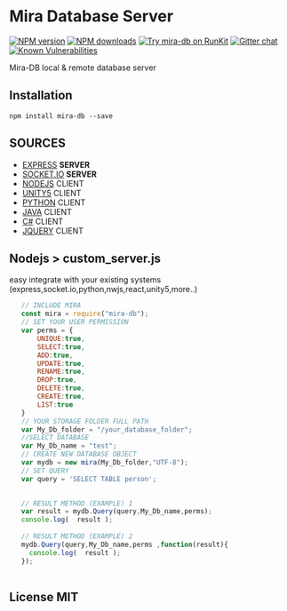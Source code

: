 # Mira Database Server

[![NPM version][npm-image]][npm-url]
[![NPM downloads][downloads-image]][downloads-url]
[![Try mira-db on RunKit](https://badge.runkitcdn.com/mira-db.svg)](https://npm.runkit.com/mira-db)
[![Gitter chat](https://badges.gitter.im/gitterHQ/gitter.png)](https://gitter.im/mira-db)
[![Known Vulnerabilities](https://snyk.io/test/npm/mira-db/badge.svg)](https://snyk.io/test/npm/mira-db)

Mira-DB local & remote database server

## Installation
```
npm install mira-db --save
```

## SOURCES


* [EXPRESS][df1]    **SERVER**
* [SOCKET.IO][df2]  **SERVER**  
* [NODEJS][df7]      CLIENT 
* [UNITY5][df5]      CLIENT 
* [PYTHON][df4]      CLIENT
* [JAVA][df6]        CLIENT 
* [C#][df3]          CLIENT 
* [JQUERY][df8]      CLIENT 
  
## Nodejs  > custom_server.js

easy integrate with your existing systems (express,socket.io,python,nwjs,react,unity5,more..)

 ```js
    // INCLUDE MIRA
    const mira = require("mira-db");
    // SET YOUR USER PERMISSION
    var perms = { 
        UNIQUE:true,
        SELECT:true,
        ADD:true,
        UPDATE:true,
        RENAME:true,
        DROP:true,
        DELETE:true,
        CREATE:true,
        LIST:true 
    }
    // YOUR STORAGE FOLDER FULL PATH
    var My_Db_folder = "/your_database_folder";
    //SELECT DATABASE
    var My_Db_name = "test";
    // CREATE NEW DATABASE OBJECT
    var mydb = new mira(My_Db_folder,"UTF-8");
    // SET QUERY
    var query = 'SELECT TABLE person';

    
    // RESULT METHOD (EXAMPLE) 1
    var result = mydb.Query(query,My_Db_name,perms);
    console.log(  result );
    
    // RESULT METHOD (EXAMPLE) 2
    mydb.Query(query,My_Db_name,perms ,function(result){
      console.log(  result );
    });           
    
```

## License MIT

   [df8]: </CLIENT EXAMPLE/Express Server clients/Example Client (HTML)>
   [df7]: </CLIENT EXAMPLE/Socket Server clients/Example Client (nodejs)>
   [df6]: </CLIENT EXAMPLE/Express Server clients/Example Client (java)>
   [df5]: </CLIENT EXAMPLE/Express Server clients/Example Client (UNITY5 GAME ENGINE)>
   [df4]: </CLIENT EXAMPLE/Express Server clients/Example Client (PYTHON)>
   [df3]: </CLIENT EXAMPLE/Express Server clients/Example Client (C%23)>
   [df2]: </SERVER EXAMPLE/Remote Database (socket.io Server)>
   [df1]: </SERVER EXAMPLE/Remote Database (express Server)>
   [npm-image]: https://img.shields.io/npm/v/mira-db.svg?style=flat
   [npm-url]: https://npmjs.org/package/mira-db
   [downloads-image]: https://img.shields.io/npm/dm/mira-db.svg?style=flat
   [downloads-url]: https://npmjs.org/package/mira-db
